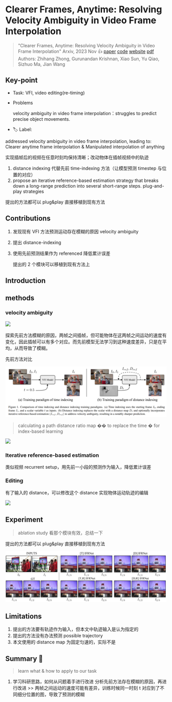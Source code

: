 # Clearer Frames, Anytime: Resolving Velocity Ambiguity in Video Frame Interpolation

> "Clearer Frames, Anytime: Resolving Velocity Ambiguity in Video Frame Interpolation" Arxiv, 2023 Nov :+1:
> [paper](http://arxiv.org/abs/2311.08007v1) [code]() [website](https://zzh-tech.github.io/InterpAny-Clearer/)
> [pdf](./2023_11_Arxiv_Clearer-Frames--Anytime--Resolving-Velocity-Ambiguity-in-Video-Frame-Interpolation.pdf)
> Authors: Zhihang Zhong, Gurunandan Krishnan, Xiao Sun, Yu Qiao, Sizhuo Ma, Jian Wang

## Key-point

- Task: VFI, video editing(re-timing)

- Problems

  velocity ambiguity in video frame interpolation：struggles to predict precise object movements. 

- :label: Label:

addressed velocity ambiguity in video frame interpolation, leading to: Clearer anytime frame interpolation & Manipulated interpolation of anything

实现插帧后的视频在任意时刻均保持清晰；改动物体在插帧视频中的轨迹

1. distance indexing 代替先前 time-indexing 方法（让模型预测 timestep 与位置的对应）
2. propose an iterative reference-based estimation strategy that breaks down a long-range prediction into several short-range steps.
   plug-and-play strategies

提出的方法都可以 plug&play 直接移植到现有方法



## Contributions

1. 发现现有 VFI 方法预测运动存在模糊的原因 velocity ambiguity

2. 提出 distance-indexing

3. 使用先前预测结果作为 referenced 降低累计误差

   提出的 2 个模块可以移植到现有方法上



## Introduction

## methods

### velocity ambiguity 

![](https://zzh-tech.github.io/InterpAny-Clearer/static/images/velocity_ambiguity.jpg)

探索先前方法模糊的原因，两帧之间插帧，但可能物体在这两帧之间运动的速度有变化，因此插帧可以有多个对应。而先前模型无法学习到这种速度差异，只是在平均，从而导致了模糊。

先前方法对比

![image-20231121230505361](docs/2023_11_Arxiv_Clearer-Frames--Anytime--Resolving-Velocity-Ambiguity-in-Video-Frame-Interpolation_Note/image-20231121230505361.png)



> calculating a path distance ratio map �� to replace the time � for index-based learning

![](https://zzh-tech.github.io/InterpAny-Clearer/static/images/distance_indexing.jpg)



### Iterative reference-based estimation

类似视频 recurrent setup，用先前一小段的预测作为输入，降低累计误差



### Editing

有了输入的 distance，可以修改这个 distance 实现物体运动轨迹的编辑

![](https://zzh-tech.github.io/InterpAny-Clearer/static/images/manipulation.jpg)



## Experiment

> ablation study 看那个模块有效，总结一下

提出的方法都可以 plug&play 直接移植到现有方法

![image-20231121230606955](docs/2023_11_Arxiv_Clearer-Frames--Anytime--Resolving-Velocity-Ambiguity-in-Video-Frame-Interpolation_Note/image-20231121230606955.png)



## Limitations

1. 提出的方法要有轨迹作为输入，但本文中轨迹输入是认为指定的
2. 提出的方法没有办法预测 possible trajectory
3. 本文使用的 distance map 为固定匀速的，实际不是



## Summary :star2:

> learn what & how to apply to our task

1. 学习科研思路，如何从问题着手进行改进
   分析先前方法存在模糊的原因，再进行改进 >> 两帧之间运动的速度可能有差异，训练时候同一时刻 t 对应到了不同细分位置的图，导致了预测的模糊

